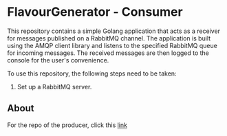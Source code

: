 # FlavourGenerator - Consumer
This repository contains a simple Golang application that acts as a receiver for messages published on a RabbitMQ channel. The application is built using the AMQP client library and listens to the specified RabbitMQ queue for incoming messages. The received messages are then logged to the console for the user's convenience.

To use this repository, the following steps need to be taken:
1. Set up a RabbitMQ server.

## About
For the repo of the producer, click this [link](https://github.com/ilBarlo/FlavourGeneratorProducer)
